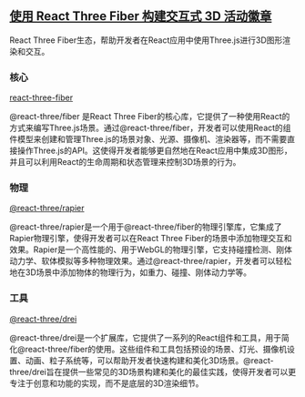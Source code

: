 ## [使用 React Three Fiber 构建交互式 3D 活动徽章](https://vercel.com/blog/building-an-interactive-3d-event-badge-with-react-three-fiber)

React Three Fiber生态，帮助开发者在React应用中使用Three.js进行3D图形渲染和交互。

### 核心

[react-three-fiber](https://github.com/pmndrs/react-three-fiber)

@react-three/fiber 是React Three Fiber的核心库，它提供了一种使用React的方式来编写Three.js场景。通过@react-three/fiber，开发者可以使用React的组件模型来创建和管理Three.js的场景对象、光源、摄像机、渲染器等，而不需要直接操作Three.js的API。这使得开发者能够更自然地在React应用中集成3D图形，并且可以利用React的生命周期和状态管理来控制3D场景的行为。

### 物理

[@react-three/rapier](https://pmndrs.github.io/react-three-rapier/index.html)

@react-three/rapier是一个用于@react-three/fiber的物理引擎库，它集成了Rapier物理引擎，使得开发者可以在React Three Fiber的场景中添加物理交互和效果。Rapier是一个高性能的、用于WebGL的物理引擎，它支持碰撞检测、刚体动力学、软体模拟等多种物理效果。通过@react-three/rapier，开发者可以轻松地在3D场景中添加物体的物理行为，如重力、碰撞、刚体动力学等。

### 工具

[@react-three/drei](https://github.com/pmndrs/drei#readme)

@react-three/drei是一个扩展库，它提供了一系列的React组件和工具，用于简化@react-three/fiber的使用。这些组件和工具包括预设的场景、灯光、摄像机设置、动画、粒子系统等，可以帮助开发者快速构建和美化3D场景。@react-three/drei旨在提供一些常见的3D场景构建和美化的最佳实践，使得开发者可以更专注于创意和功能的实现，而不是底层的3D渲染细节。
